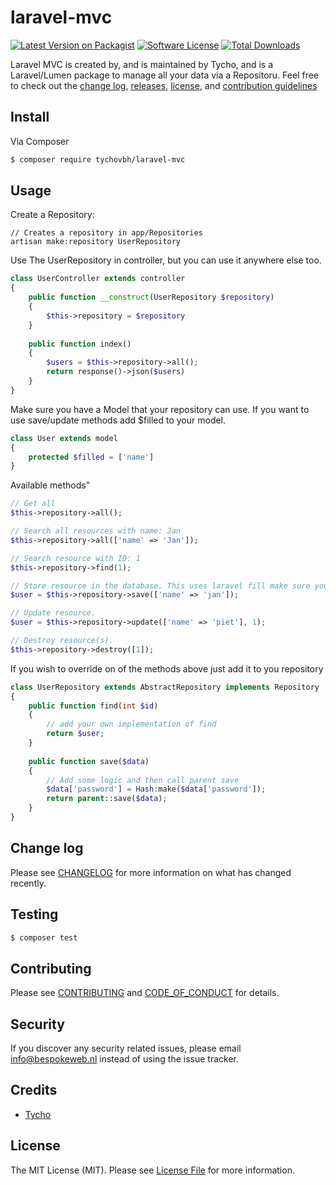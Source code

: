 # laravel-mvc

[![Latest Version on Packagist][ico-version]][link-packagist]
[![Software License][ico-license]](LICENSE.md)
[![Total Downloads][ico-downloads]][link-downloads]

Laravel MVC is created by, and is maintained by Tycho, and is a Laravel/Lumen package to manage all your data via a Repositoru. Feel free to check out the [change log](CHANGELOG.md), [releases](https://github.com/tychovbh/laravel-mvc/releases), [license](LICENSE.md), and [contribution guidelines](CONTRIBUTING.md)

## Install

Via Composer

``` bash
$ composer require tychovbh/laravel-mvc
```

## Usage

Create a Repository:
```
// Creates a repository in app/Repositories
artisan make:repository UserRepository
```

Use The UserRepository in controller, but you can use it anywhere else too.
``` php
class UserController extends controller
{
    public function __construct(UserRepository $repository)
    {
        $this->repository = $repository
    }
    
    public function index()
    {
        $users = $this->repository->all();
        return response()->json($users)
    }
}
```

Make sure you have a Model that your repository can use. If you want to use save/update methods add $filled to your model.
```php
class User extends model
{
    protected $filled = ['name']
}
```

Available methods"
```php
// Get all
$this->repository->all();

// Search all resources with name: Jan
$this->repository->all(['name' => 'Jan']);

// Search resource with ID: 1
$this->repository->find(1);

// Store resource in the database. This uses laravel fill make sure you add protected $filled = ['name'] to your User model.
$user = $this->repository->save(['name' => 'jan']);

// Update resource.
$user = $this->repository->update(['name' => 'piet'], 1);

// Destroy resource(s).
$this->repository->destroy([1]);
```

If you wish to override on of the methods above just add it to you repository
```php
class UserRepository extends AbstractRepository implements Repository
{
    public function find(int $id)
    {
        // add your own implementation of find
        return $user;
    }
    
    public function save($data)
    {
        // Add some logic and then call parent save
        $data['password'] = Hash:make($data['password']);
        return parent::save($data);
    }
}

```

## Change log

Please see [CHANGELOG](CHANGELOG.md) for more information on what has changed recently.

## Testing

``` bash
$ composer test
```

## Contributing

Please see [CONTRIBUTING](CONTRIBUTING.md) and [CODE_OF_CONDUCT](CODE_OF_CONDUCT.md) for details.

## Security

If you discover any security related issues, please email info@bespokeweb.nl instead of using the issue tracker.

## Credits

- [Tycho][link-author]

## License

The MIT License (MIT). Please see [License File](LICENSE.md) for more information.

[ico-version]: https://img.shields.io/packagist/v/tychovbh/laravel-mvc.svg?style=flat-square
[ico-license]: https://img.shields.io/badge/license-MIT-brightgreen.svg?style=flat-square
[ico-travis]: https://img.shields.io/travis/tychovbh/laravel-mvc/master.svg?style=flat-square
[ico-scrutinizer]: https://img.shields.io/scrutinizer/coverage/g/tychovbh/laravel-mvc.svg?style=flat-square
[ico-code-quality]: https://img.shields.io/scrutinizer/g/tychovbh/laravel-mvc.svg?style=flat-square
[ico-downloads]: https://img.shields.io/packagist/dt/tychovbh/laravel-mvc.svg?style=flat-square

[link-packagist]: https://packagist.org/packages/tychovbh/laravel-mvc
[link-travis]: https://travis-ci.org/tychovbh/laravel-mvc
[link-scrutinizer]: https://scrutinizer-ci.com/g/tychovbh/laravel-mvc/code-structure
[link-code-quality]: https://scrutinizer-ci.com/g/tychovbh/laravel-mvc
[link-downloads]: https://packagist.org/packages/tychovbh/laravel-mvc
[link-author]: https://github.com/tychovbh
[link-contributors]: ../../contributors
